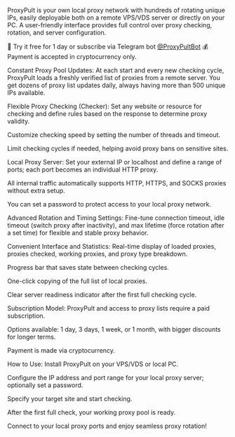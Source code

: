 ProxyPult is your own local proxy network with hundreds of rotating unique IPs, easily deployable both on a remote VPS/VDS server or directly on your PC. A user-friendly interface provides full control over proxy checking, rotation, and server configuration.

🔹 Try it free for 1 day or subscribe via Telegram bot [@ProxyPultBot](https://t.me/ProxyPultBot)
💰 Payment is accepted in cryptocurrency only.

Constant Proxy Pool Updates:
At each start and every new checking cycle, ProxyPult loads a freshly verified list of proxies from a remote server. You get dozens of proxy list updates daily, always having more than 500 unique IPs available.

Flexible Proxy Checking (Checker):
Set any website or resource for checking and define rules based on the response to determine proxy validity.

Customize checking speed by setting the number of threads and timeout.

Limit checking cycles if needed, helping avoid proxy bans on sensitive sites.

Local Proxy Server:
Set your external IP or localhost and define a range of ports; each port becomes an individual HTTP proxy.

All internal traffic automatically supports HTTP, HTTPS, and SOCKS proxies without extra setup.

You can set a password to protect access to your local proxy network.

Advanced Rotation and Timing Settings:
Fine-tune connection timeout, idle timeout (switch proxy after inactivity), and max lifetime (force rotation after a set time) for flexible and stable proxy behavior.

Convenient Interface and Statistics:
Real-time display of loaded proxies, proxies checked, working proxies, and proxy type breakdown.

Progress bar that saves state between checking cycles.

One-click copying of the full list of local proxies.

Clear server readiness indicator after the first full checking cycle.

Subscription Model:
ProxyPult and access to proxy lists require a paid subscription.

Options available: 1 day, 3 days, 1 week, or 1 month, with bigger discounts for longer terms.

Payment is made via cryptocurrency.

How to Use:
Install ProxyPult on your VPS/VDS or local PC.

Configure the IP address and port range for your local proxy server; optionally set a password.

Specify your target site and start checking.

After the first full check, your working proxy pool is ready.

Connect to your local proxy ports and enjoy seamless proxy rotation!

